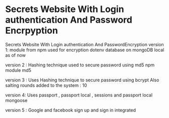 # Secrets Website With Login authentication And Password Encrpyption
Secrets Website With Login authentication And PasswordEncryption
version 1:
module from npm used for encryption dotenv
database on mongoDB local as of now


version 2 :
Hashing technique used to secure password using md5
npm module md5


version 3 : 
Uses Hashing technique to secure password using bcrypt
Also salting rounds added to the system : 10

version 4:
Uses passport , passport local , sessions and passport local mongoose

version 5 :
Google and facebook sign up and sign in integrated

